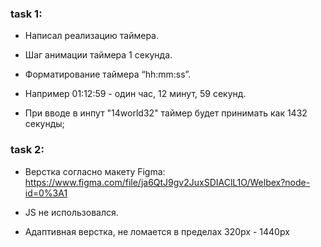 ### task 1:
* Написал реализацию таймера.

* Шаг анимации таймера 1 секунда.

* Форматирование таймера “hh:mm:ss”.

* Например 01:12:59 - один час, 12 минут, 59 секунд.

* При вводе в инпут "14world32" таймер будет принимать как 1432 секунды;

### task 2:
* Верстка согласно макету Figma: https://www.figma.com/file/ja6QtJ9gv2JuxSDIAClL1O/Welbex?node-id=0%3A1

* JS не использовался.

* Адаптивная верстка, не ломается в пределах 320px - 1440px